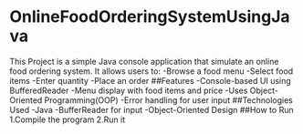 # OnlineFoodOrderingSystemUsingJava
This Project is a simple Java console application that simulate an online food ordering system.  It allows users to:
-Browse a food menu
-Select food items
-Enter quantity
-Place an order
##Features
-Console-based UI using BufferedReader 
-Menu display with food items and price
-Uses Object-Oriented Programming(OOP)
-Error handling for user input
##Technologies Used
-Java
-BufferReader for input
-Object-Oriented Design
##How to Run
1.Compile the program
2.Run it
